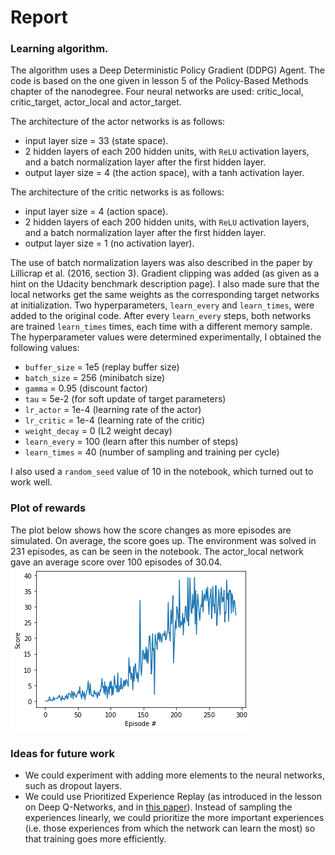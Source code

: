 # Report

### Learning algorithm.

The algorithm uses a Deep Deterministic Policy Gradient (DDPG) Agent. The code is based on the one given in lesson 5 of the Policy-Based Methods chapter of the nanodegree.
Four neural networks are used: critic_local, critic_target, actor_local and actor_target.

The architecture of the actor networks is as follows:
* input layer size = 33 (state space).
* 2 hidden layers of each 200 hidden units, with `ReLU` activation layers, and a batch normalization layer after the first hidden layer.
* output layer size = 4 (the action space), with a tanh activation layer.

The architecture of the critic networks is as follows:
* input layer size = 4 (action space).
* 2 hidden layers of each 200 hidden units, with `ReLU` activation layers, and a batch normalization layer after the first hidden layer.
* output layer size = 1 (no activation layer).

The use of batch normalization layers was also described in the paper by Lillicrap et al. (2016, section 3). Gradient clipping was added (as given as a hint on the Udacity benchmark description page). I also made sure that the local networks get the same weights as the corresponding target networks at initialization. Two hyperparameters, `learn_every` and `learn_times`, were added to the original code. After every `learn_every` steps, both networks are trained `learn_times` times, each time with a different memory sample. The hyperparameter values were determined experimentally, I obtained the following values:

* `buffer_size` = 1e5       (replay buffer size)
* `batch_size` = 256        (minibatch size)
* `gamma` = 0.95            (discount factor)
* `tau` = 5e-2              (for soft update of target parameters)
* `lr_actor` = 1e-4         (learning rate of the actor)
* `lr_critic` = 1e-4        (learning rate of the critic)
* `weight_decay` = 0        (L2 weight decay)
* `learn_every` = 100       (learn after this number of steps)
* `learn_times` = 40        (number of sampling and training per cycle)

I also used a `random_seed` value of 10 in the notebook, which turned out to work well.

### Plot of rewards
 The plot below shows how the score changes as more episodes are simulated. On average, the score goes up. The environment was solved in 231 episodes, as can be seen in the notebook. The actor_local network gave an average score over 100 episodes of 30.04.
 ![Episode-score plot](https://github.com/jlfbetting/p2_continuous-control/blob/main/plot_solved.png)
 
 ### Ideas for future work
* We could experiment with adding more elements to the neural networks, such as dropout layers.
* We could use Prioritized Experience Replay (as introduced in the lesson on Deep Q-Networks, and in [this paper](https://arxiv.org/abs/1511.05952)). Instead of sampling the experiences linearly, we could prioritize the more important experiences (i.e. those experiences from which the network can learn the most) so that training goes more efficiently.



